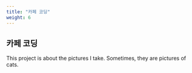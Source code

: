 ```yaml
---
title: "카페 코딩"
weight: 6
---
```


## 카페 코딩

This project is about the pictures I take. Sometimes, they are pictures of cats.
